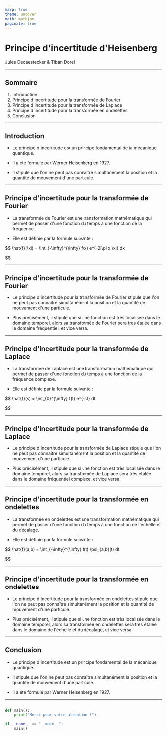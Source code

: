```yaml
---
marp: true
theme: uncover
math: mathjax
paginate: true
---
```


# Principe d'incertitude d'Heisenberg

Jules Decaestecker & Tiban Dorel

---

## Sommaire

1. Introduction
2. Principe d'incertitude pour la transformée de Fourier
3. Principe d'incertitude pour la transformée de Laplace
4. Principe d'incertitude pour la transformée en ondelettes
5. Conclusion


---

## Introduction

- Le principe d'incertitude est un principe fondamental de la mécanique quantique.

- Il a été formulé par Werner Heisenberg en 1927.

- Il stipule que l'on ne peut pas connaître simultanément la position et la quantité de mouvement d'une particule.

---

## Principe d'incertitude pour la transformée de Fourier

- La transformée de Fourier est une transformation mathématique qui permet de passer d'une fonction du temps à une fonction de la fréquence.

- Elle est définie par la formule suivante :

$$
\hat{f}(\xi) = \int_{-\infty}^{\infty} f(x) e^{-2i\pi x \xi} dx

$$

---

## Principe d'incertitude pour la transformée de Fourier

- Le principe d'incertitude pour la transformée de Fourier stipule que l'on ne peut pas connaître simultanément la position et la quantité de mouvement d'une particule.

- Plus précisément, il stipule que si une fonction est très localisée dans le domaine temporel, alors sa transformée de Fourier sera très étalée dans le domaine fréquentiel, et vice versa.

---

## Principe d'incertitude pour la transformée de Laplace

- La transformée de Laplace est une transformation mathématique qui permet de passer d'une fonction du temps à une fonction de la fréquence complexe.

- Elle est définie par la formule suivante :

$$
\hat{f}(s) = \int_{0}^{\infty} f(t) e^{-st} dt

$$

---

## Principe d'incertitude pour la transformée de Laplace

- Le principe d'incertitude pour la transformée de Laplace stipule que l'on ne peut pas connaître simultanément la position et la quantité de mouvement d'une particule.

- Plus précisément, il stipule que si une fonction est très localisée dans le domaine temporel, alors sa transformée de Laplace sera très étalée dans le domaine fréquentiel complexe, et vice versa.

---

## Principe d'incertitude pour la transformée en ondelettes

- La transformée en ondelettes est une transformation mathématique qui permet de passer d'une fonction du temps à une fonction de l'échelle et du décalage.

- Elle est définie par la formule suivante :

$$
\hat{f}(a,b) = \int_{-\infty}^{\infty} f(t) \psi_{a,b}(t) dt

$$

---

## Principe d'incertitude pour la transformée en ondelettes

- Le principe d'incertitude pour la transformée en ondelettes stipule que l'on ne peut pas connaître simultanément la position et la quantité de mouvement d'une particule.

- Plus précisément, il stipule que si une fonction est très localisée dans le domaine temporel, alors sa transformée en ondelettes sera très étalée dans le domaine de l'échelle et du décalage, et vice versa.

---

## Conclusion

- Le principe d'incertitude est un principe fondamental de la mécanique quantique.

- Il stipule que l'on ne peut pas connaître simultanément la position et la quantité de mouvement d'une particule.

- Il a été formulé par Werner Heisenberg en 1927.


---

```python

def main():
    print("Merci pour votre attention !")

if __name__ == "__main__":
    main()

```
